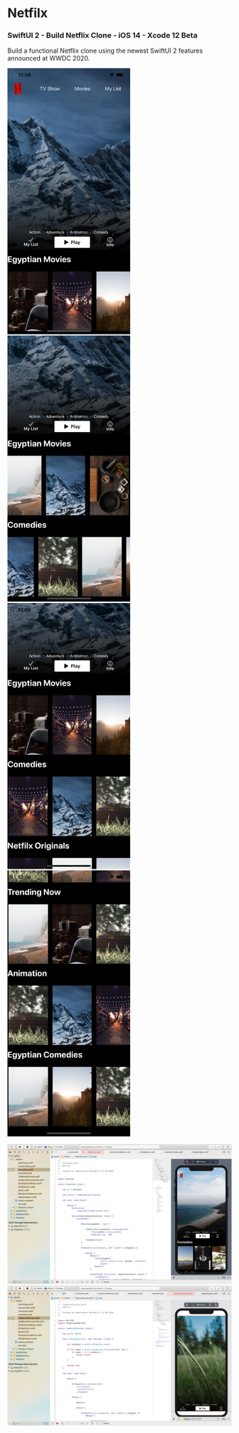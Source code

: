 # Netfilx

### SwiftUI 2 - Build Netflix Clone - iOS 14 - Xcode 12 Beta
Build a functional Netflix clone using the newest SwiftUI 2 features announced at WWDC 2020.

<img src="https://github.com/obadasemary/Netfilx/blob/main/Simulator%20Screen%20Shot%20-%20iPhone%2011%20Pro%20Max%20-%202020-09-01%20at%2000.58.36.png" alt="HTML5 Icon" width="276" height="598"><img src="https://github.com/obadasemary/Netfilx/blob/main/Simulator%20Screen%20Shot%20-%20iPhone%2011%20Pro%20Max%20-%202020-09-01%20at%2001.01.00.png" alt="HTML5 Icon" width="276" height="598"><img src="https://github.com/obadasemary/Netfilx/blob/main/Simulator%20Screen%20Shot%20-%20iPhone%2011%20Pro%20Max%20-%202020-09-01%20at%2000.59.37.png" alt="HTML5 Icon" width="276" height="598"><img src="https://github.com/obadasemary/Netfilx/blob/main/Simulator%20Screen%20Shot%20-%20iPhone%2011%20Pro%20Max%20-%202020-09-01%20at%2000.58.31.png" alt="HTML5 Icon" width="276" height="598">

<img src="https://github.com/obadasemary/Netfilx/blob/main/Screen%20Shot%202020-09-01%20at%2012.58.23%20AM.png" alt="HTML5 Icon">
<img src="https://github.com/obadasemary/Netfilx/blob/main/Screen%20Shot%202020-09-01%20at%2012.58.10%20AM.png" alt="HTML5 Icon">
